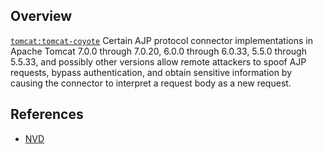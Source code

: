 ## Overview
[`tomcat:tomcat-coyote`](http://search.maven.org/#search%7Cga%7C1%7Ca%3A%22tomcat-coyote%22)
Certain AJP protocol connector implementations in Apache Tomcat 7.0.0 through 7.0.20, 6.0.0 through 6.0.33, 5.5.0 through 5.5.33, and possibly other versions allow remote attackers to spoof AJP requests, bypass authentication, and obtain sensitive information by causing the connector to interpret a request body as a new request.

## References
- [NVD](https://web.nvd.nist.gov/view/vuln/detail?vulnId=CVE-2011-3190)